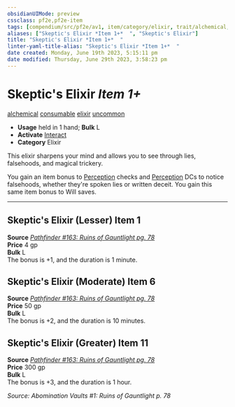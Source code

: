 ```yaml
---
obsidianUIMode: preview
cssclass: pf2e,pf2e-item
tags: [compendium/src/pf2e/av1, item/category/elixir, trait/alchemical, trait/consumable, trait/elixir, trait/uncommon]
aliases: ["Skeptic's Elixir *Item 1+*  ", "Skeptic's Elixir"]
title: "Skeptic's Elixir *Item 1+*  "
linter-yaml-title-alias: "Skeptic's Elixir *Item 1+*  "
date created: Monday, June 19th 2023, 5:15:11 pm
date modified: Thursday, June 29th 2023, 3:58:23 pm
---
```


# Skeptic's Elixir *Item 1+*

[alchemical](rules/traits/alchemical.md) [consumable](rules/traits/consumable.md) [elixir](rules/traits/elixir.md) [uncommon](rules/traits/uncommon.md)  

- **Usage** held in 1 hand; **Bulk** L
- **Activate** [Interact](rules/actions/interact.md)
- **Category** Elixir

This elixir sharpens your mind and allows you to see through lies, falsehoods, and magical trickery.

You gain an item bonus to [Perception](compendium/skills.md#Perception) checks and [Perception](compendium/skills.md#Perception) DCs to notice falsehoods, whether they're spoken lies or written deceit. You gain this same item bonus to Will saves.

---

## Skeptic's Elixir (Lesser) Item 1

**Source** [_Pathfinder #163: Ruins of Gauntlight pg. 78_](https://2e.aonprd.com/Sources.aspx?ID=71)  
**Price** 4 gp  
**Bulk** L  
The bonus is +1, and the duration is 1 minute.  

## Skeptic's Elixir (Moderate) Item 6

**Source** [_Pathfinder #163: Ruins of Gauntlight pg. 78_](https://2e.aonprd.com/Sources.aspx?ID=71)  
**Price** 50 gp  
**Bulk** L  
The bonus is +2, and the duration is 10 minutes.  

## Skeptic's Elixir (Greater) Item 11

**Source** [_Pathfinder #163: Ruins of Gauntlight pg. 78_](https://2e.aonprd.com/Sources.aspx?ID=71)  
**Price** 300 gp  
**Bulk** L  
The bonus is +3, and the duration is 1 hour.

*Source: Abomination Vaults #1: Ruins of Gauntlight p. 78*
